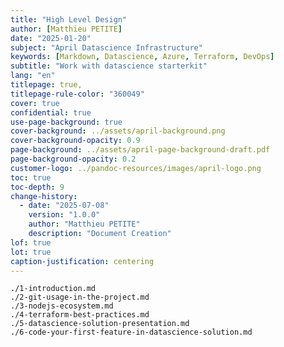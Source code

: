 ```yaml
---
title: "High Level Design"
author: [Matthieu PETITE]
date: "2025-01-20"
subject: "April Datascience Infrastructure"
keywords: [Markdown, Datascience, Azure, Terraform, DevOps]
subtitle: "Work with datascience starterkit"
lang: "en"
titlepage: true,
titlepage-rule-color: "360049"
cover: true
confidential: true
use-page-background: true
cover-background: ../assets/april-background.png
cover-background-opacity: 0.9
page-background: ../assets/april-page-background-draft.pdf
page-background-opacity: 0.2
customer-logo: ../pandoc-resources/images/april-logo.png
toc: true
toc-depth: 9
change-history: 
  - date: "2025-07-08"
	version: "1.0.0"
	author: "Matthieu PETITE"
	description: "Document Creation"
lof: true
lot: true
caption-justification: centering
---
```

```{.include shift-heading-level-by=0}
./1-introduction.md
./2-git-usage-in-the-project.md
./3-nodejs-ecosystem.md
./4-terraform-best-practices.md
./5-datascience-solution-presentation.md
./6-code-your-first-feature-in-datascience-solution.md
```
